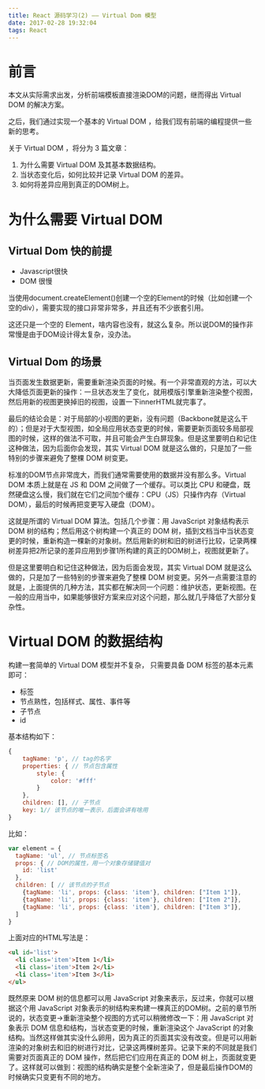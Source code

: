 ```yaml
---
title: React 源码学习(2) —— Virtual Dom 模型
date: 2017-02-28 19:32:04
tags: React
---
```

# 前言
本文从实际需求出发，分析前端模板直接渲染DOM的问题，继而得出 Virtual DOM 的解决方案。

之后，我们通过实现一个基本的 Virtual DOM ，给我们现有前端的编程提供一些新的思考。

关于 Virtual DOM ，将分为 3 篇文章：
1. 为什么需要 Virtual DOM 及其基本数据结构。
2. 当状态变化后，如何比较并记录 Virtual DOM 的差异。
3. 如何将差异应用到真正的DOM树上。

# 为什么需要 Virtual DOM

## Virtual Dom 快的前提
* Javascript很快
* DOM 很慢

当使用document.createElement()创建一个空的Element的时候（比如创建一个空的div），需要实现的接口非常非常多，并且还有不少嵌套引用。

这还只是一个空的 Element，啥内容也没有，就这么复杂。所以说DOM的操作非常慢是由于DOM设计得太复杂，没办法。

## Virtual Dom 的场景
当页面发生数据更新，需要重新渲染页面的时候。有一个非常直观的方法，可以大大降低页面更新的操作：一旦状态发生了变化，就用模版引擎重新渲染整个视图，然后用新的视图更换掉旧的视图，设置一下innerHTML就完事了。

最后的结论会是：对于局部的小视图的更新，没有问题（Backbone就是这么干的）；但是对于大型视图，如全局应用状态变更的时候，需要更新页面较多局部视图的时候，这样的做法不可取，并且可能会产生白屏现象。但是这里要明白和记住这种做法，因为后面你会发现，其实 Virtual DOM 就是这么做的，只是加了一些特别的步骤来避免了整棵 DOM 树变更。

标准的DOM节点非常庞大，而我们通常需要使用的数据并没有那么多。Virtual DOM 本质上就是在 JS 和 DOM 之间做了一个缓存。可以类比 CPU 和硬盘，既然硬盘这么慢，我们就在它们之间加个缓存：CPU（JS）只操作内存（Virtual DOM），最后的时候再把变更写入硬盘（DOM）。

这就是所谓的 Virtual DOM 算法。包括几个步骤：用 JavaScript 对象结构表示 DOM 树的结构；然后用这个树构建一个真正的 DOM 树，插到文档当中当状态变更的时候，重新构造一棵新的对象树。然后用新的树和旧的树进行比较，记录两棵树差异把2所记录的差异应用到步骤1所构建的真正的DOM树上，视图就更新了。

但是这里要明白和记住这种做法，因为后面会发现，其实 Virtual DOM 就是这么做的，只是加了一些特别的步骤来避免了整棵 DOM 树变更。另外一点需要注意的就是，上面提供的几种方法，其实都在解决同一个问题：维护状态，更新视图。在一般的应用当中，如果能够很好方案来应对这个问题，那么就几乎降低了大部分复杂性。

# Virtual DOM 的数据结构
构建一套简单的 Virtual DOM 模型并不复杂， 只需要具备 DOM 标签的基本元素即可：
* 标签
* 节点熟性，包括样式、属性、事件等
* 子节点
* id

基本结构如下：
```js
{
    tagName: 'p', // tag的名字
    properties: { // 节点包含属性
        style: {
            color: '#fff'
        }
    },
    children: [], // 子节点
    key: 1// 该节点的唯一表示，后面会讲有啥用
}
```
比如：
```js
var element = {
  tagName: 'ul', // 节点标签名
  props: { // DOM的属性，用一个对象存储键值对
    id: 'list'
  },
  children: [ // 该节点的子节点
    {tagName: 'li', props: {class: 'item'}, children: ["Item 1"]},
    {tagName: 'li', props: {class: 'item'}, children: ["Item 2"]},
    {tagName: 'li', props: {class: 'item'}, children: ["Item 3"]},
  ]
}
```
上面对应的HTML写法是：
```html
<ul id='list'>
  <li class='item'>Item 1</li>
  <li class='item'>Item 2</li>
  <li class='item'>Item 3</li>
</ul>
```
既然原来 DOM 树的信息都可以用 JavaScript 对象来表示，反过来，你就可以根据这个用 JavaScript 对象表示的树结构来构建一棵真正的DOM树。之前的章节所说的，状态变更->重新渲染整个视图的方式可以稍微修改一下：用 JavaScript 对象表示 DOM 信息和结构，当状态变更的时候，重新渲染这个 JavaScript 的对象结构。当然这样做其实没什么卵用，因为真正的页面其实没有改变。但是可以用新渲染的对象树去和旧的树进行对比，记录这两棵树差异。记录下来的不同就是我们需要对页面真正的 DOM 操作，然后把它们应用在真正的 DOM 树上，页面就变更了。这样就可以做到：视图的结构确实是整个全新渲染了，但是最后操作DOM的时候确实只变更有不同的地方。
